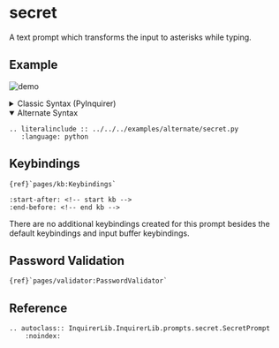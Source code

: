 # secret

A text prompt which transforms the input to asterisks while typing.

## Example

![demo](https://assets.kazhala.me/InquirerPy/secret.gif)

<details>
  <summary>Classic Syntax (PyInquirer)</summary>

```{eval-rst}
.. literalinclude :: ../../../examples/classic/secret.py
   :language: python
```

</details>

<details open>
  <summary>Alternate Syntax</summary>

```{eval-rst}
.. literalinclude :: ../../../examples/alternate/secret.py
   :language: python
```

</details>

## Keybindings

```{seealso}
{ref}`pages/kb:Keybindings`
```

```{include} ../kb.md
:start-after: <!-- start kb -->
:end-before: <!-- end kb -->
```

There are no additional keybindings created for this prompt besides the default keybindings and input buffer keybindings.

## Password Validation

```{seealso}
{ref}`pages/validator:PasswordValidator`
```

## Reference

```{eval-rst}
.. autoclass:: InquirerLib.InquirerLib.prompts.secret.SecretPrompt
    :noindex:
```
